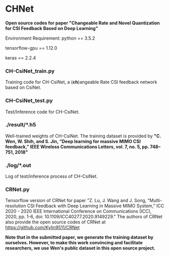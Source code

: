 # CHNet

**Open source codes for paper "Changeable Rate and Novel Quantization for CSI Feedback Based on Deep Learning"**

Environment Requirement:
python == 3.5.2

tensorflow-gpu == 1.12.0

keras == 2.2.4

### CH-CsiNet_train.py
Training code for CH-CsiNet, a (**ch**)angeable Rate CSI feedback network based on CsiNet.

### CH-CsiNet_test.py
Test/Inference code for CH-CsiNet.

### ./result/\*.h5
Well-trained weights of CH-CsiNet. The training dataset is provided by **"C. Wen, W. Shih, and S. Jin, “Deep learning for massive MIMO CSI feedback,” IEEE Wireless Communications Letters, vol. 7, no. 5, pp. 748–751, 2018"**

### ./log/\*.out
Log of test/inference process of CH-CsiNet.

### CRNet.py
Tensorflow version of CRNet for paper "Z. Lu, J. Wang and J. Song, ”Multi-resolution CSI Feedback with Deep Learning in Massive MIMO System,” ICC 2020 - 2020 IEEE International Conference on Communications (ICC), 2020, pp. 1-6, doi: 10.1109/ICC40277.2020.9149229."
The authors of CRNet also provide the open source codes of CRNet at https://github.com/Kylin9511/CRNet

**Note that in the submitted paper, we generate the training dataset by ourselves. However, to make this work convincing and facilitate researchers, we use Wen's public dataset in this open source project.**
